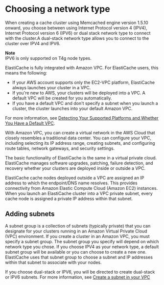 # Choosing a network type<a name="network-type"></a>

When creating a cache cluster using Memcached engine version 1\.5\.10 onward, you choose between using Internet Protocol version 4 \(IPV4\), Internet Protocol version 6 \(IPV6\) or dual stack network type to connect with the cluster\.A dual\-stack network type allows you to connect to the cluster over IPV4 and IPV6\.

**Note**  
IPV6 is only supported on T4g node types\.

ElastiCache is fully integrated with Amazon VPC\. For ElastiCache users, this means the following:
+ If your AWS account supports only the EC2\-VPC platform, ElastiCache always launches your cluster in a VPC\.
+ If you're new to AWS, your clusters will be deployed into a VPC\. A default VPC will be created for you automatically\.
+ If you have a default VPC and don't specify a subnet when you launch a cluster, the cluster launches into your default Amazon VPC\.

For more information, see [Detecting Your Supported Platforms and Whether You Have a Default VPC](https://docs.aws.amazon.com/vpc/latest/userguide/default-vpc.html#detecting-platform)\.

With Amazon VPC, you can create a virtual network in the AWS Cloud that closely resembles a traditional data center\. You can configure your VPC, including selecting its IP address range, creating subnets, and configuring route tables, network gateways, and security settings\.

The basic functionality of ElastiCache is the same in a virtual private cloud\. ElastiCache manages software upgrades, patching, failure detection, and recovery whether your clusters are deployed inside or outside a VPC\.

ElastiCache cache nodes deployed outside a VPC are assigned an IP address to which the endpoint/DNS name resolves\. This provides connectivity from Amazon Elastic Compute Cloud \(Amazon EC2\) instances\. When you launch an ElastiCache cluster into a VPC private subnet, every cache node is assigned a private IP address within that subnet\.

## Adding subnets<a name="network-type-subnets"></a>

A subnet group is a collection of subnets \(typically private\) that you can designate for your clusters running in an Amazon Virtual Private Cloud \(VPC\) environment\. If you create a cluster in an Amazon VPC, you must specify a subnet group\. The subnet group you specify will depend on which network type you chose\. If you choose IPV4 as your network type, a default subnet group will be available or you can choose to create a new one\. ElastiCache uses that subnet group to choose a subnet and IP addresses within that subnet to associate with your nodes\.

If you choose dual\-stack or IPV6, you will be directed to create dual\-stack or IPV6 subnets\. For more information, see [Create a subnet in your VPC](https://docs.aws.amazon.com/vvpc/latest/userguide/working-with-vpcs.html#AddaSubnet)